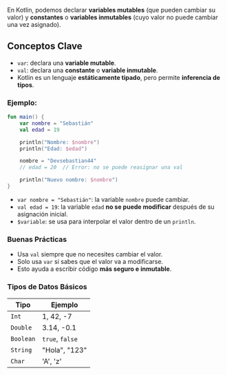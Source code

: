 En Kotlin, podemos declarar **variables mutables** (que pueden cambiar su valor) y **constantes** o **variables inmutables** (cuyo valor no puede cambiar una vez asignado).

## Conceptos Clave

- `var`: declara una **variable mutable**.
- `val`: declara una **constante** o **variable inmutable**.
- Kotlin es un lenguaje **estáticamente tipado**, pero permite **inferencia de tipos**.

### Ejemplo:

```kotlin
fun main() {
    var nombre = "Sebastián"
    val edad = 19

    println("Nombre: $nombre")
    println("Edad: $edad")

    nombre = "Devsebastian44"
    // edad = 20  // Error: no se puede reasignar una val

    println("Nuevo nombre: $nombre")
}
```

- `var nombre = "Sebastián"`: la variable `nombre` puede cambiar.
- `val edad = 19`: la variable `edad` **no se puede modificar** después de su asignación inicial.
- `$variable`: se usa para interpolar el valor dentro de un `println`.

### Buenas Prácticas

- Usa `val` siempre que no necesites cambiar el valor.
- Solo usa `var` si sabes que el valor va a modificarse.
- Esto ayuda a escribir código **más seguro e inmutable**.

### Tipos de Datos Básicos

| Tipo      | Ejemplo         |
| --------- | --------------- |
| `Int`     | 1, 42, -7       |
| `Double`  | 3.14, -0.1      |
| `Boolean` | `true`, `false` |
| `String`  | "Hola", "123"   |
| `Char`    | 'A', 'z'        |
